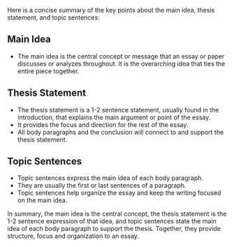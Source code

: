 
Here is a concise summary of the key points about the main idea, thesis statement, and topic sentences:

## Main Idea

- The main idea is the central concept or message that an essay or paper discusses or analyzes throughout. It is the overarching idea that ties the entire piece together.

## Thesis Statement 

- The thesis statement is a 1-2 sentence statement, usually found in the introduction, that explains the main argument or point of the essay.
- It provides the focus and direction for the rest of the essay.
- All body paragraphs and the conclusion will connect to and support the thesis statement.

## Topic Sentences

- Topic sentences express the main idea of each body paragraph.
- They are usually the first or last sentences of a paragraph.
- Topic sentences help organize the essay and keep the writing focused on the main idea.

In summary, the main idea is the central concept, the thesis statement is the 1-2 sentence expression of that idea, and topic sentences state the main idea of each body paragraph to support the thesis. Together, they provide structure, focus and organization to an essay.


